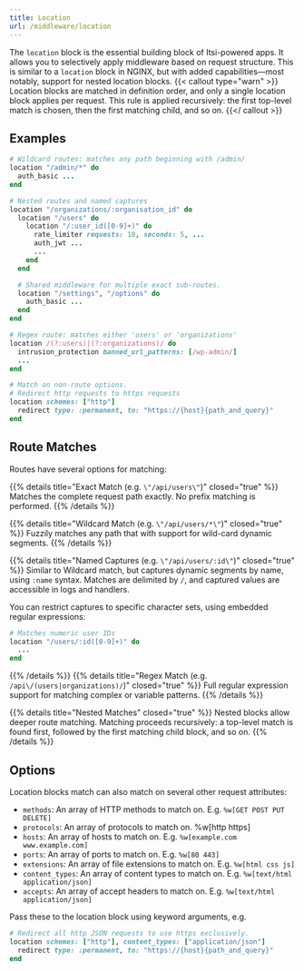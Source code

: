 ```yaml
---
title: Location
url: /middleware/location
---
```


The `location` block is the essential building block of Itsi-powered apps.
It allows you to selectively apply middleware based on request structure.
This is similar to a `location` block in NGINX, but with added capabilities—most notably, support for nested location blocks.
{{< callout type="warn" >}}
Location blocks are matched in definition order, and only a single location block applies per request.
This rule is applied recursively: the first top-level match is chosen, then the first matching child, and so on.
{{</ callout >}}

## Examples

```ruby {filename="Itsi.rb"}
# Wildcard routes: matches any path beginning with /admin/
location "/admin/*" do
  auth_basic ...
end
```

```ruby {filename="Itsi.rb"}
# Nested routes and named captures
location "/organizations/:organisation_id" do
  location "/users" do
    location "/:user_id([0-9]+)" do
      rate_limiter requests: 10, seconds: 5, ...
      auth_jwt ...
      ...
    end
  end

  # Shared middleware for multiple exact sub-routes.
  location "/settings", "/options" do
    auth_basic ...
  end
end
```

```ruby {filename="Itsi.rb"}
# Regex route: matches either 'users' or 'organizations'
location /(?:users)|(?:organizations)/ do
  intrusion_protection banned_url_patterns: [/wp-admin/]
  ...
end
```
```ruby {filename="Itsi.rb"}
# Match on non-route options.
# Redirect http requests to https requests
location schemes: ["http"]
  redirect type: :permanent, to: "https://{host}{path_and_query}"
end
```

## Route Matches
Routes have several options for matching:

{{% details title="Exact Match (e.g. `\"/api/users\"`)" closed="true" %}}
Matches the complete request path exactly. No prefix matching is performed.
{{% /details %}}


{{% details title="Wildcard Match (e.g. `\"/api/users/*\"`)" closed="true" %}}
Fuzzily matches any path that with support for wild-card dynamic segments.
{{% /details %}}

{{% details title="Named Captures (e.g. `\"/api/users/:id\"`)" closed="true" %}}
Similar to Wildcard match, but captures dynamic segments by name, using `:name` syntax. Matches are delimited by `/`, and captured values are accessible in logs and handlers.

You can restrict captures to specific character sets, using embedded regular expressions:

```ruby
# Matches numeric user IDs
location "/users/:id([0-9]+)" do
  ...
end
```
{{% /details %}}
{{% details title="Regex Match (e.g. `/api\/(users|organizations)/`)" closed="true" %}}
Full regular expression support for matching complex or variable patterns.
{{% /details %}}

{{% details title="Nested Matches" closed="true" %}}
Nested blocks allow deeper route matching. Matching proceeds recursively:
a top-level match is found first, followed by the first matching child block, and so on.
{{% /details %}}


## Options
Location blocks match can also match on several other request attributes:
* `methods`: An array of HTTP methods to match on. E.g. `%w[GET POST PUT DELETE]`
* `protocols`: An array of protocols to match on. %w[http https]
* `hosts`: An array of hosts to match on. E.g. `%w[example.com www.example.com]`
* `ports`: An array of ports to match on. E.g. `%w[80 443]`
* `extensions`: An array of file extensions to match on. E.g. `%w[html css js]`
* `content_types`: An array of content types to match on. E.g. `%w[text/html application/json]`
* `accepts`: An array of accept headers to match on. E.g. `%w[text/html application/json]`

Pass these to the location block using keyword arguments, e.g.

```ruby
# Redirect all http JSON requests to use https exclusively.
location schemes: ["http"], content_types: ["application/json"]
  redirect type: :permanent, to: "https://{host}{path_and_query}"
end
```
